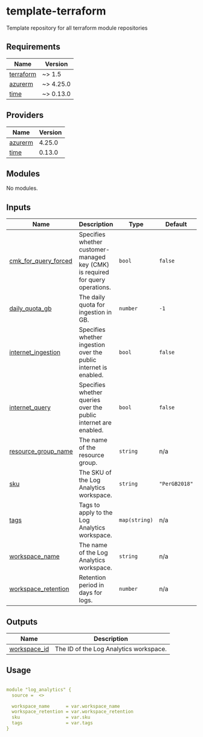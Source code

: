 # template-terraform
Template repository for all terraform module repositories

<!-- BEGIN_TF_DOCS -->
## Requirements

| Name | Version |
|------|---------|
| <a name="requirement_terraform"></a> [terraform](#requirement\_terraform) | ~> 1.5 |
| <a name="requirement_azurerm"></a> [azurerm](#requirement\_azurerm) | ~> 4.25.0 |
| <a name="requirement_time"></a> [time](#requirement\_time) | ~> 0.13.0 |
## Providers

| Name | Version |
|------|---------|
| <a name="provider_azurerm"></a> [azurerm](#provider\_azurerm) | 4.25.0 |
| <a name="provider_time"></a> [time](#provider\_time) | 0.13.0 |
## Modules

No modules.
## Inputs

| Name | Description | Type | Default | Required |
|------|-------------|------|---------|:--------:|
| <a name="input_cmk_for_query_forced"></a> [cmk\_for\_query\_forced](#input\_cmk\_for\_query\_forced) | Specifies whether customer-managed key (CMK) is required for query operations. | `bool` | `false` | no |
| <a name="input_daily_quota_gb"></a> [daily\_quota\_gb](#input\_daily\_quota\_gb) | The daily quota for ingestion in GB. | `number` | `-1` | no |
| <a name="input_internet_ingestion"></a> [internet\_ingestion](#input\_internet\_ingestion) | Specifies whether ingestion over the public internet is enabled. | `bool` | `false` | no |
| <a name="input_internet_query"></a> [internet\_query](#input\_internet\_query) | Specifies whether queries over the public internet are enabled. | `bool` | `false` | no |
| <a name="input_resource_group_name"></a> [resource\_group\_name](#input\_resource\_group\_name) | The name of the resource group. | `string` | n/a | yes |
| <a name="input_sku"></a> [sku](#input\_sku) | The SKU of the Log Analytics workspace. | `string` | `"PerGB2018"` | no |
| <a name="input_tags"></a> [tags](#input\_tags) | Tags to apply to the Log Analytics workspace. | `map(string)` | n/a | yes |
| <a name="input_workspace_name"></a> [workspace\_name](#input\_workspace\_name) | The name of the Log Analytics workspace. | `string` | n/a | yes |
| <a name="input_workspace_retention"></a> [workspace\_retention](#input\_workspace\_retention) | Retention period in days for logs. | `number` | n/a | yes |  
## Outputs

| Name | Description |
|------|-------------|
| <a name="output_workspace_id"></a> [workspace\_id](#output\_workspace\_id) | The ID of the Log Analytics workspace. |
<!-- END_TF_DOCS -->

## Usage

```yaml

module "log_analytics" {
  source =  <>

  workspace_name      = var.workspace_name
  workspace_retention = var.workspace_retention
  sku                 = var.sku
  tags                = var.tags
}

```
